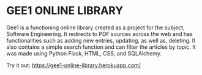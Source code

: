 # GEE1 ONLINE LIBRARY

Gee1 is a functioning online library created as a project for the subject, Software Engineering. It redirects to PDF sources across the web and has functionalities such as adding new entries, updating, as well as, deleting. It also contains a simple search function and can filter the articles by topic.
It was made using Python Flask, HTML, CSS, and SQLAlchemy.

Try it out:
https://gee1-online-library.herokuapp.com/


